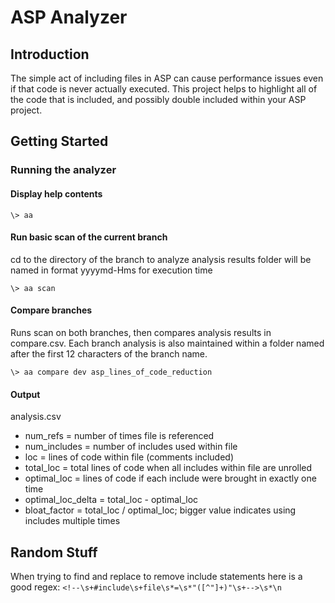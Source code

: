 # ASP Analyzer

## Introduction

The simple act of including files in ASP can cause performance issues even if that code is never actually executed. This project helps to highlight all of the code that is included, and possibly double included within your ASP project.

## Getting Started

### Running the analyzer

#### Display help contents

    \> aa

#### Run basic scan of the current branch

cd to the directory of the branch to analyze
analysis results folder will be named in format yyyymd-Hms for execution time

    \> aa scan  

#### Compare branches

Runs scan on both branches, then compares analysis results in compare.csv.  Each branch analysis is also maintained within a folder named after the first 12 characters of the branch name.

    \> aa compare dev asp_lines_of_code_reduction

#### Output

analysis.csv

* num_refs = number of times file is referenced
* num_includes = number of includes used within file
* loc = lines of code within file (comments included)
* total_loc = total lines of code when all includes within file are unrolled
* optimal_loc = lines of code if each include were brought in exactly one time
* optimal_loc_delta = total_loc - optimal_loc
* bloat_factor = total_loc / optimal_loc; bigger value indicates using includes multiple times

## Random Stuff

When trying to find and replace to remove include statements here is a good regex: `<!--\s+#include\s+file\s*=\s*"([^"]+)"\s+-->\s*\n`
